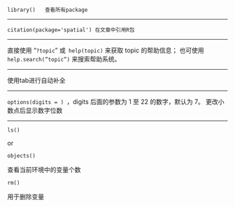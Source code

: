     library()	查看所有package

---

    citation(package='spatial') 在文章中引用R包

---

直接使用 “`?topic`” 或` help(topic)` 来获取 topic 的帮助信息；
也可使用` help.search(”topic”)` 来搜索帮助系统。

---

使用tab进行自动补全

---

`options(digits = ) `，digits 后面的参数为 1 至 22 的数字，默认为 7。	更改小数点后显示数字位数

---

    ls() 
or 

	objects()
    
查看当前环境中的变量个数

	rm()

用于删除变量











